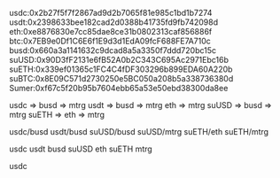 usdc:0x2b27f5f7f2867ad9d2b7065f81e985c1bd1b7274
usdt:0x2398633bee182cad2d0388b41735fd9fb742098d
eth:0xe8876830e7cc85dae8ce31b0802313caf856886f
btc:0x7EB9e0Df1C6E6f1E9d3d1EdA09fcF688FE7A710c
busd:0x660a3a1141632c9dcad8a5a3350f7ddd720bc15c
suUSD:0x90D3fF2131e6fB52A0b2C343C695Ac2971Ebc16b
suETH:0x339ef01365c1FC4C4fDF303296b899EDA60A220b
suBTC:0x8E09C571d2730250e5BC050a208b5a338736380d
Sumer:0xf67c5f20b95b7604ebb65a53e50ebd38300da8ee

usdc => busd => mtrg
usdt => busd => mtrg
eth => mtrg
suUSD => busd => mtrg
suETH => eth => mtrg

usdc/busd
usdt/busd
suUSD/busd
suUSD/mtrg
suETH/eth
suETH/mtrg

usdc usdt busd suUSD eth suETH mtrg

usdc 